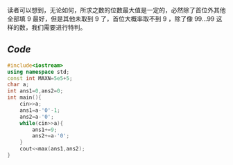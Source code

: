 读者可以想到，无论如何，所求之数的位数最大值是一定的，必然除了首位外其他全部填 $9$ 最好，但是其他未取到 $9$ 了，首位大概率取不到 $9$ ，除了像 $99\dots99$ 这样的数，我们需要进行特判。

## _Code_
```cpp
#include<iostream>
using namespace std;
const int MAXN=5e5+5;
char a;
int ans1=0,ans2=0;
int main(){
	cin>>a;
	ans1=a-'0'-1;
	ans2=a-'0';
	while(cin>>a){
		ans1+=9;
		ans2+=a-'0';
	}
	cout<<max(ans1,ans2);
}

```
